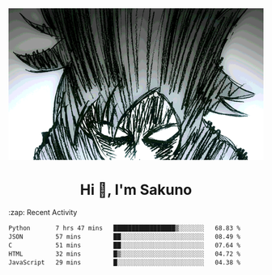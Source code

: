<body>
<h1 align="center"></h1>
<br>
<div align="center">
<img width="auto" height="300" src="Img/mobFreakoutLonger.gif"/>
</div>
</div>
<h1 align="center">Hi 👋, I'm Sakuno</h1>
:zap: Recent Activity

<!--START_SECTION:waka-->

```txt
Python       7 hrs 47 mins   █████████████████▒░░░░░░░   68.83 %
JSON         57 mins         ██░░░░░░░░░░░░░░░░░░░░░░░   08.49 %
C            51 mins         ██░░░░░░░░░░░░░░░░░░░░░░░   07.64 %
HTML         32 mins         █▒░░░░░░░░░░░░░░░░░░░░░░░   04.72 %
JavaScript   29 mins         █░░░░░░░░░░░░░░░░░░░░░░░░   04.38 %
```

<!--END_SECTION:waka-->
